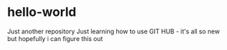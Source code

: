 # hello-world
Just another repository
Just learning how to use GIT HUB - it's all so new but hopefully i can figure this out
